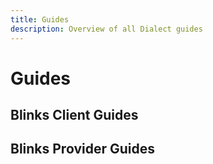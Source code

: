 ```yaml
---
title: Guides
description: Overview of all Dialect guides
---
```


# Guides

## Blinks Client Guides



## Blinks Provider Guides


